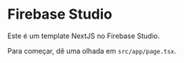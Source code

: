 # Firebase Studio

Este é um template NextJS no Firebase Studio.

Para começar, dê uma olhada em `src/app/page.tsx`.
